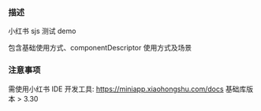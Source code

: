 ### 描述
小红书 sjs 测试 demo

包含基础使用方式、componentDescriptor 使用方式及场景

### 注意事项
需使用小红书 IDE 开发工具: https://miniapp.xiaohongshu.com/docs
基础库版本 > 3.30
